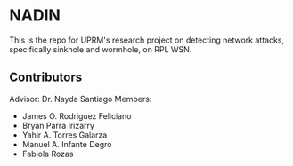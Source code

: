 # NADIN

This is the repo for UPRM's research project on detecting network attacks, specifically sinkhole and wormhole, on RPL WSN.

## Contributors
Advisor: Dr. Nayda Santiago
Members:
- James O. Rodriguez Feliciano
- Bryan Parra Irizarry
- Yahir A. Torres Galarza
- Manuel A. Infante Degro
- Fabiola Rozas
